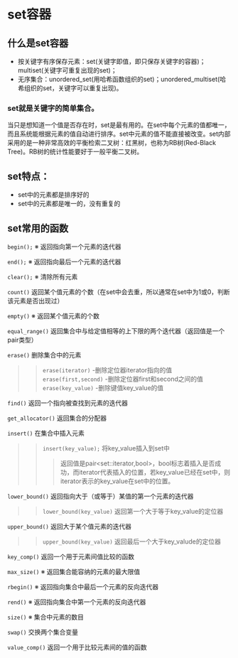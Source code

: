   set容器
   ========
  ## 什么是set容器
  *   按关键字有序保存元素：set(关键字即值，即只保存关键字的容器)；multiset(关键字可重复出现的set)；
  *   无序集合：unordered_set(用哈希函数组织的set)；unordered_multiset(哈希组织的set，关键字可以重复出现)。
 
 ### set就是关键字的简单集合。
  当只是想知道一个值是否存在时，set是最有用的。在set中每个元素的值都唯一，而且系统能根据元素的值自动进行排序。set中元素的值不能直接被改变。set内部采用的是一种非常高效的平衡检索二叉树：红黑树，也称为RB树(Red-Black Tree)。RB树的统计性能要好于一般平衡二叉树。

  ## set特点：
  *   set中的元素都是排序好的
  *   set中的元素都是唯一的，没有重复的
  
  ## set常用的函数
  `begin();`        ※ 返回指向第一个元素的迭代器<br>
  
  `end();`          ※ 返回指向最后一个元素的迭代器<br>
  
  `clear();`        ※ 清除所有元素<br>
  
  `count()`            返回某个值元素的个数（在set中会去重，所以通常在set中为1或0，判断该元素是否出现过）<br>
  
  `empty()`         ※ 返回某个值元素的个数<br>
  
  `equal_range()`      返回集合中与给定值相等的上下限的两个迭代器（返回值是一个pair类型） <br>
  
  `erase()`            删除集合中的元素<br>
  >>  `erase(iterator)` -删除定位器iterator指向的值<br>
  >>  `erase(first,second)` -删除定位器first和second之间的值<br>
  >>  `erase(key_value)` -删除键值key_value的值<br>
  
  `find()`             返回一个指向被查找到元素的迭代器<br>
  
  `get_allocator()`    返回集合的分配器<br>
  
  `insert()`           在集合中插入元素<br>
  >>  `insert(key_value);`  将key_value插入到set中 
  >>> 返回值是pair<set<int>::iterator,bool>，bool标志着插入是否成功，而iterator代表插入的位置，若key_value已经在set中，则iterator表示的key_value在set中的位置。
 
  `lower_bound()`      返回指向大于（或等于）某值的第一个元素的迭代器 <br>
  >>  `lower_bound(key_value)` 返回第一个大于等于key_value的定位器<br>

  `upper_bound()`      返回大于某个值元素的迭代器<br>
  >>  `upper_bound(key_value)`  返回最后一个大于key_valude的定位器<br>
  
  `key_comp()`         返回一个用于元素间值比较的函数<br>
  
  `max_size()`      ※ 返回集合能容纳的元素的最大限值<br>
  
  `rbegin()`        ※ 返回指向集合中最后一个元素的反向迭代器<br>
  
  `rend()`          ※ 返回指向集合中第一个元素的反向迭代器<br>
  
  `size()`          ※ 集合中元素的数目 <br>
  
  `swap()`             交换两个集合变量 <br>
  
  `value_comp()`       返回一个用于比较元素间的值的函数<br>
